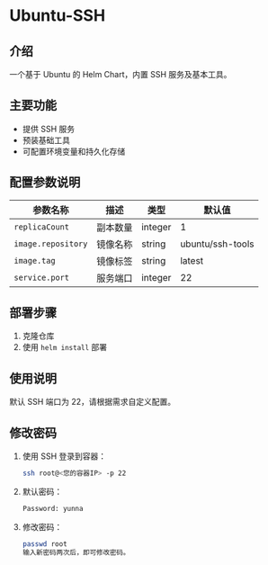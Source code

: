 # Ubuntu-SSH

## 介绍
一个基于 Ubuntu 的 Helm Chart，内置 SSH 服务及基本工具。

## 主要功能
- 提供 SSH 服务
- 预装基础工具
- 可配置环境变量和持久化存储

## 配置参数说明
| 参数名称                | 描述           | 类型    | 默认值                |
|---------------------|--------------|-------|---------------------|
| `replicaCount`      | 副本数量        | integer | 1                   |
| `image.repository`  | 镜像名称        | string  | ubuntu/ssh-tools    |
| `image.tag`         | 镜像标签        | string  | latest              |
| `service.port`      | 服务端口        | integer | 22                  |

## 部署步骤
1. 克隆仓库
2. 使用 `helm install` 部署

## 使用说明
默认 SSH 端口为 22，请根据需求自定义配置。

## 修改密码
1. 使用 SSH 登录到容器：
   ```bash
   ssh root@<您的容器IP> -p 22
2. 默认密码：
   ```bash
   Password: yunna
   ```
3. 修改密码：
   ```bash
   passwd root
   输入新密码两次后，即可修改密码。
   ```